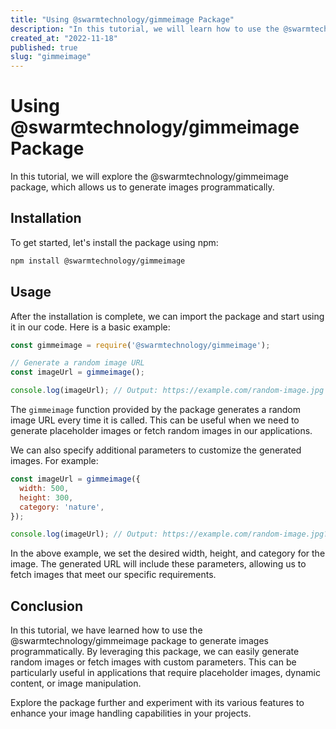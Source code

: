 ```yaml
---
title: "Using @swarmtechnology/gimmeimage Package"
description: "In this tutorial, we will learn how to use the @swarmtechnology/gimmeimage package to generate images programmatically."
created_at: "2022-11-18"
published: true
slug: "gimmeimage"
---
```


# Using @swarmtechnology/gimmeimage Package

In this tutorial, we will explore the @swarmtechnology/gimmeimage package, which allows us to generate images programmatically.

## Installation

To get started, let's install the package using npm:

```bash
npm install @swarmtechnology/gimmeimage
```

## Usage

After the installation is complete, we can import the package and start using it in our code. Here is a basic example:

```javascript
const gimmeimage = require('@swarmtechnology/gimmeimage');

// Generate a random image URL
const imageUrl = gimmeimage();

console.log(imageUrl); // Output: https://example.com/random-image.jpg
```

The `gimmeimage` function provided by the package generates a random image URL every time it is called. This can be useful when we need to generate placeholder images or fetch random images in our applications.

We can also specify additional parameters to customize the generated images. For example:

```javascript
const imageUrl = gimmeimage({
  width: 500,
  height: 300,
  category: 'nature',
});

console.log(imageUrl); // Output: https://example.com/random-image.jpg?width=500&height=300&category=nature
```

In the above example, we set the desired width, height, and category for the image. The generated URL will include these parameters, allowing us to fetch images that meet our specific requirements.

## Conclusion

In this tutorial, we have learned how to use the @swarmtechnology/gimmeimage package to generate images programmatically. By leveraging this package, we can easily generate random images or fetch images with custom parameters. This can be particularly useful in applications that require placeholder images, dynamic content, or image manipulation.

Explore the package further and experiment with its various features to enhance your image handling capabilities in your projects.